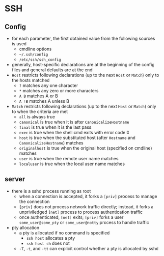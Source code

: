 SSH
===

## Config

- for each parameter, the first obtained value from the following sources is
  used
  - cmdline options
  - `~/.ssh/config`
  - `/etc/ssh/ssh_config`
- generally, host-specific declarations are at the beginning of the config
  files and general defaults are at the end
- `Host` restricts following declarations (up to the next `Host` or `Match`)
  only to the hosts matched
  - `?` matches any one character
  - `*` matches any zero or more characters
  - `A B` matches A or B
  - `A !B` matches A unless B
- `Match` restricts following declarations (up to the next `Host` or `Match`)
  only to when the criteria are met
  - `all` is always true
  - `canonical` is true when it is after `CanonicalizeHostname`
  - `final` is true when it is the last pass
  - `exec` is true when the shell cmd exits with error code 0
  - `host` is true when the substituted host (after `Hostname` and
    `CanonicalizeHostname`) matches
  - `originalhost` is true when the original host (specified on cmdline)
    matches
  - `user` is true when the remote user name matches
  - `localuser` is true when the local user name matches

## server

- there is a sshd process running as root
  - when a connection is accepted, it forks a `[priv]` process to manage the
    connection
  - `[priv]` does not process network traffic directly; instead, it forks a
    unpriviledged `[net]` process to process authentication traffic
  - once authenticated, `[net]` exits; `[priv]` forks a user
    `some_user@some_pty` or `some_user@notty` process to handle traffic
- pty allocation
  - a pty is allocated if no command is specified
    - `ssh host` allocates a pty
    - `ssh host sh` does not
  - `-T`, `-t`, and `-tt` can explicit control whether a pty is allocated by
    sshd
